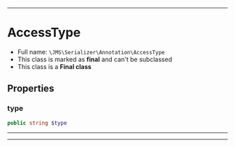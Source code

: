 ***

# AccessType

* Full name: `\JMS\Serializer\Annotation\AccessType`
* This class is marked as **final** and can't be subclassed
* This class is a **Final class**

## Properties

### type

```php
public string $type
```

***



***

